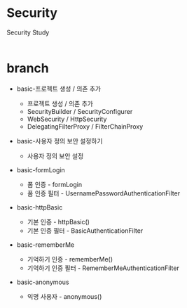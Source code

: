 # Security
Security Study
</br>
</br>

# branch
- basic-프로젝트 생성 / 의존 추가
  - 프로젝트 생성 / 의존 추가
  - SecurityBuilder / SecurityConfigurer
  - WebSecurity / HttpSecurity
  - DelegatingFilterProxy / FilterChainProxy
  
- basic-사용자 정의 보안 설정하기
  - 사용자 정의 보안 설정

- basic-formLogin
  - 폼 인증 - formLogin
  - 폼 인증 필터 - UsernamePasswordAuthenticationFilter

- basic-httpBasic
  - 기본 인증 - httpBasic()
  - 기본 인증 필터 - BasicAuthenticationFilter

- basic-rememberMe
  - 기억하기 인증 - rememberMe()
  - 기억하기 인증 필터 - RememberMeAuthenticationFilter

- basic-anonymous
  - 익명 사용자 - anonymous()
  
